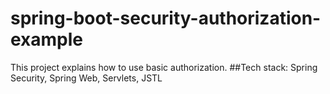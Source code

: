 # spring-boot-security-authorization-example
This project explains how to use basic authorization.
##Tech stack: Spring Security, Spring Web, Servlets, JSTL
